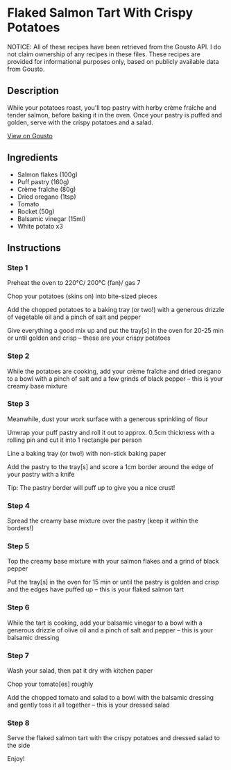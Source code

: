 # Flaked Salmon Tart With Crispy Potatoes

NOTICE: All of these recipes have been retrieved from the Gousto API. I do not claim ownership of any recipes in these files. These recipes are provided for informational purposes only, based on publicly available data from Gousto.

## Description

While your potatoes roast, you'll top pastry with herby crème fraîche and tender salmon, before baking it in the oven. Once your pastry is puffed and golden, serve with the crispy potatoes and a salad.

[View on Gousto](https://www.gousto.co.uk/recipes/cookbook/flaked-salmon-tart-with-crispy-potatoes)

## Ingredients

- Salmon flakes (100g)
- Puff pastry (160g)
- Crème fraîche (80g)
- Dried oregano (1tsp)
- Tomato
- Rocket (50g)
- Balsamic vinegar (15ml)
- White potato x3

## Instructions


### Step 1

Preheat the oven to 220°C/ 200°C (fan)/ gas 7

Chop your potatoes (skins on) into bite-sized pieces

Add the chopped potatoes to a baking tray (or two!) with a generous drizzle of vegetable oil and a pinch of salt and pepper

Give everything a good mix up and put the tray[s] in the oven for 20-25 min or until golden and crisp – these are your crispy potatoes


### Step 2

While the potatoes are cooking, add your crème fraîche and dried oregano to a bowl with a pinch of salt and a few grinds of black pepper – this is your creamy base mixture


### Step 3

Meanwhile, dust your work surface with a generous sprinkling of flour

Unwrap your puff pastry and roll it out to approx. 0.5cm thickness with a rolling pin and cut it into 1 rectangle per person

Line a baking tray (or two!) with non-stick baking paper

Add the pastry to the tray[s]<span class="text-danger"> </span>and score a 1cm border around the edge of your pastry with a knife

Tip: The pastry border will puff up to give you a nice crust!


### Step 4

Spread the creamy base mixture over the pastry (keep it within the borders!)


### Step 5

Top the creamy base mixture with your salmon flakes and a grind of black pepper

Put the tray[s] in the oven for 15 min or until the pastry is golden and crisp and the edges have puffed up – this is your flaked salmon tart


### Step 6

While the tart is cooking, add your balsamic vinegar to a bowl with a generous drizzle of<span class="text-danger"> </span>olive oil and a pinch of salt and pepper – this is your balsamic dressing


### Step 7

Wash your salad, then pat it dry with kitchen paper

Chop your tomato[es] roughly

Add the chopped tomato and salad to a bowl with the balsamic dressing and gently toss it all together – this is your dressed salad

### Step 8

Serve the flaked salmon tart with the crispy potatoes and dressed salad to the side

Enjoy!


